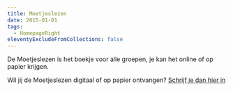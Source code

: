 ```yaml
---
title: Moetjeslezen
date: 2015-01-01
tags:
  - HomepageRight
eleventyExcludeFromCollections: false
---
```


De Moetjeslezen is het boekje voor alle groepen, je kan het online of op papier krijgen.

Wil jij de Moetjeslezen digitaal of op papier ontvangen? [Schrijf je dan hier in](/lidworden)